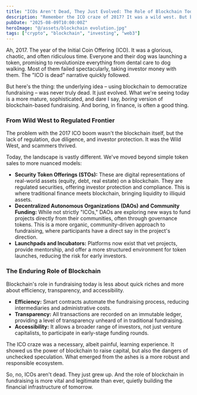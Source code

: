 ```yaml
---
title: "ICOs Aren't Dead, They Just Evolved: The Role of Blockchain Today"
description: "Remember the ICO craze of 2017? It was a wild west. But blockchain's role in fundraising didn't die; it matured, becoming more sophisticated and regulated."
pubDate: "2025-08-09T10:00:00Z"
heroImage: "@/assets/blockchain evolution.jpg"
tags: ["crypto", "blockchain", "investing", "web3"]
---
```


Ah, 2017. The year of the Initial Coin Offering (ICO). It was a glorious, chaotic, and often ridiculous time. Everyone and their dog was launching a token, promising to revolutionize everything from dental care to dog walking. Most of them failed spectacularly, taking investor money with them. The "ICO is dead" narrative quickly followed.

But here's the thing: the underlying idea – using blockchain to democratize fundraising – was never truly dead. It just evolved. What we're seeing today is a more mature, sophisticated, and dare I say, *boring* version of blockchain-based fundraising. And boring, in finance, is often a good thing.

### From Wild West to Regulated Frontier

The problem with the 2017 ICO boom wasn't the blockchain itself, but the lack of regulation, due diligence, and investor protection. It was the Wild West, and scammers thrived.

Today, the landscape is vastly different. We've moved beyond simple token sales to more nuanced models:

*   **Security Token Offerings (STOs):** These are digital representations of real-world assets (equity, debt, real estate) on a blockchain. They are regulated securities, offering investor protection and compliance. This is where traditional finance meets blockchain, bringing liquidity to illiquid assets.
*   **Decentralized Autonomous Organizations (DAOs) and Community Funding:** While not strictly "ICOs," DAOs are exploring new ways to fund projects directly from their communities, often through governance tokens. This is a more organic, community-driven approach to fundraising, where participants have a direct say in the project's direction.
*   **Launchpads and Incubators:** Platforms now exist that vet projects, provide mentorship, and offer a more structured environment for token launches, reducing the risk for early investors.

### The Enduring Role of Blockchain

Blockchain's role in fundraising today is less about quick riches and more about efficiency, transparency, and accessibility.

*   **Efficiency:** Smart contracts automate the fundraising process, reducing intermediaries and administrative costs.
*   **Transparency:** All transactions are recorded on an immutable ledger, providing a level of transparency unheard of in traditional fundraising.
*   **Accessibility:** It allows a broader range of investors, not just venture capitalists, to participate in early-stage funding rounds.

The ICO craze was a necessary, albeit painful, learning experience. It showed us the power of blockchain to raise capital, but also the dangers of unchecked speculation. What emerged from the ashes is a more robust and responsible ecosystem.

So, no, ICOs aren't dead. They just grew up. And the role of blockchain in fundraising is more vital and legitimate than ever, quietly building the financial infrastructure of tomorrow.
